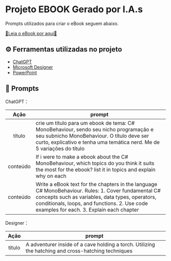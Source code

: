 # Projeto EBOOK Gerado por I.A.s

Prompts utilizados para criar o eBook seguem abaixo.

<a href="" title="Leia o eBook Feito por uma AI"> 📔Leia o eBook por aqui📔</a>

## ⚙️ Ferramentas utilizadas no projeto

- [ChatGPT](https://chat.openai.com/) 
- [Microsoft Designer](https://copilot.microsoft.com/?FORM=undexpand)
- [PowerPoint](https://www.microsoft.com/en/microsoft-365/powerpoint)

## 🧠 Prompts


ChatGPT：

|   Ação   | prompt                                                                                                                                                                                                                                                                         |
| :------: | ------------------------------------------------------------------------------------------------------------------------------------------------------------------------------------------------------------------------------------------------------------------------------ |
|  título  | crie um título para um ebook de tema: C# MonoBehaviour, sendo seu nicho programação e seu subnicho MonoBehaviour. O título deve ser curto, explicativo e tenha uma temática nerd. Me de 5 variações do título                                                        |
| conteúdo | If i were to make a ebook about the C# MonoBehaviour, which topics do you think it suits the most for the ebook? list it in topics and explain why on each |
| conteúdo | Write a eBook text for the chapters in the language C# MonoBehaviour. Rules: 1. Cover fundamental C# concepts such as variables, data types, operators, conditionals, loops, and functions. 2. Use code examples for each. 3. Explain each chapter |


Designer：

|  Ação  | prompt                                                                                 |
| :----: | -------------------------------------------------------------------------------------- |
| título | A adventurer inside of a cave holding a torch. Utilizing the hatching and cross-hatching techniques |
